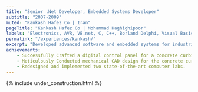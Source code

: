 ```yaml
---
title: "Senior .Net Developer, Embedded Systems Developer"
subtitle: "2007-2009"
muted: "Kankash Hafez Co | Iran"
pageTitle: "Kankash Hafez Co | Mohammad Haghighipoor" 
labels: "Electronics, AVR, VB.net, C, C++, Borland Delphi, Visual Basic, ASP.NET, JavaScript, HTML, CSS, Codevision, Bascom"
permalink: "/experiences/kankash/"
excerpt: "Developed advanced software and embedded systems for industrial automation, leveraging technologies such as ATmega128, Siemens S5 PLC, and Intel 8051."
achievements:
    - Successfully Crafted a digital control panel for a concrete curbing machine.
    - Meticulously Conducted mechanical CAD design for the concrete curbing machine.
    - Redesigned and implemented two state-of-the-art computer labs.
---
```


{% include under_construction.html %}